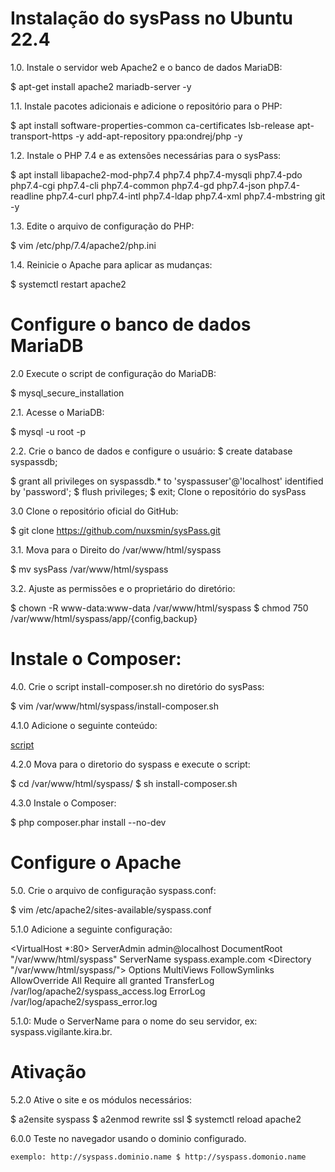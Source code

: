 # Instalação do sysPass no Ubuntu 22.4

1.0. Instale o servidor web Apache2 e o banco de dados MariaDB:

$ apt-get install apache2 mariadb-server -y

1.1. Instale pacotes adicionais e adicione o repositório para o PHP:

$ apt install software-properties-common ca-certificates lsb-release apt-transport-https -y add-apt-repository ppa:ondrej/php -y

1.2. Instale o PHP 7.4 e as extensões necessárias para o sysPass:

$ apt install libapache2-mod-php7.4 php7.4 php7.4-mysqli php7.4-pdo php7.4-cgi php7.4-cli php7.4-common php7.4-gd php7.4-json php7.4-readline php7.4-curl php7.4-intl php7.4-ldap php7.4-xml php7.4-mbstring git -y

1.3. Edite o arquivo de configuração do PHP:

$ vim /etc/php/7.4/apache2/php.ini

1.4. Reinicie o Apache para aplicar as mudanças:

$ systemctl restart apache2

# Configure o banco de dados MariaDB

2.0 Execute o script de configuração do MariaDB:

$ mysql_secure_installation

2.1. Acesse o MariaDB:

$ mysql -u root -p

2.2. Crie o banco de dados e configure o usuário: $ create database syspassdb;

$ grant all privileges on syspassdb.* to 'syspassuser'@'localhost' identified by 'password'; $ flush privileges; $ exit;
Clone o repositório do sysPass

3.0 Clone o repositório oficial do GitHub:

$ git clone https://github.com/nuxsmin/sysPass.git

3.1. Mova para o Direito do /var/www/html/syspass 

$ mv sysPass /var/www/html/syspass

3.2. Ajuste as permissões e o proprietário do diretório:

$ chown -R www-data:www-data /var/www/html/syspass 
$ chmod 750 /var/www/html/syspass/app/{config,backup}

# Instale o Composer:

4.0. Crie o script install-composer.sh no diretório do sysPass: 

$ vim /var/www/html/syspass/install-composer.sh

4.1.0 Adicione o seguinte conteúdo:

[script](.../nosensemaker/syspass/install-composer.script)


4.2.0 Mova para o diretorio do syspass e execute o script:

$ cd /var/www/html/syspass/ $ sh install-composer.sh

4.3.0 Instale o Composer:

$ php composer.phar install --no-dev

# Configure o Apache
5.0. Crie o arquivo de configuração syspass.conf:

$ vim /etc/apache2/sites-available/syspass.conf

5.1.0 Adicione a seguinte configuração:

<VirtualHost *:80> ServerAdmin admin@localhost
DocumentRoot "/var/www/html/syspass" ServerName syspass.example.com <Directory "/var/www/html/syspass/"> Options MultiViews FollowSymlinks AllowOverride All Require all granted TransferLog /var/log/apache2/syspass_access.log ErrorLog /var/log/apache2/syspass_error.log

5.1.0: Mude o ServerName para o nome do seu servidor, ex: syspass.vigilante.kira.br.

# Ativação

5.2.0 Ative o site e os módulos necessários: 

$ a2ensite syspass $ a2enmod rewrite ssl $ systemctl reload apache2

6.0.0 Teste no navegador usando o dominio configurado.

    exemplo: http://syspass.dominio.name $ http://syspass.domonio.name
